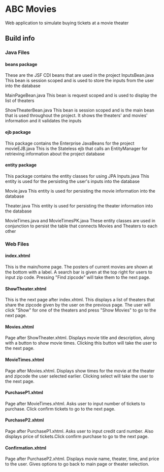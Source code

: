 # ABC Movies
 Web application to simulate buying tickets at a movie theater

## Build info
### Java Files
 #### beans package
 These are the JSF CDI beans that are used in the project
		InputsBean.java
		This bean is session scoped and is used to store the inputs from the user into the database

  MainPageBean.java
		This bean is request scoped and is used to display the list of theaters

  ShowTheaterBean.java
		This bean is session scoped and is the main bean that is used throughout the project. It shows the theaters' and movies' information and it validates the inputs

 #### ejb package
 This package contains the Enterprise JavaBeans for the project
		movieEJB.java
		This is the Stateless ejb that calls an EntityManager for retrieving information about the project database

 #### entity package
 This package contains the entity classes for using JPA
		Inputs.java
		This entity is used for the persisting the user's inputs into the database
 
  Movie.java
		This entity is used for persisting the movie information into the database

  Theater.java
		This entity is used for persisting the theater information into the database

  MovieTimes.java and MovieTimesPK.java
		These entity classes are used in conjunction to persist the table that connects Movies and Theaters to each other


### Web Files
#### index.xhtml
 This is the main/home page. The posters of current movies are shown at the bottom with a label. A search bar is given at the top right for users to input zip code. Pressing "Find zipcode" will take them to the next page.

#### ShowTheater.xhtml
 This is the next page after index.xhtml. This displays a list of theaters that share the zipcode given by the user on the previous page. The user will click "Show" for one of the theaters and press "Show Movies" to go to the next page.

#### Movies.xhtml
 Page after ShowTheater.xhtml. Displays movie title and description, along with a button to show movie times. Clicking this button will take the user to the next page.

#### MovieTimes.xhtml
 Page after Movies.xhtml. Displays show times for the movie at the theater and zipcode the user selected earlier. Clicking select will take the user to the next page.

#### PurchaseP1.xhtml
 Page after MovieTimes.xhtml. Asks user to input number of tickets to purchase. Click confirm tickets to go to the next page.

#### PurchaseP2.xhtml
 Page after PurchaseP1.xhtml. Asks user to input credit card number. Also displays price of tickets.Click confirm purchase to go to the next page. 

#### Confirmation.xhtml
 Page after PurchaseP2.xhtml. Displays movie name, theater, time, and price to the user. Gives options to go back to main page or theater selection.
